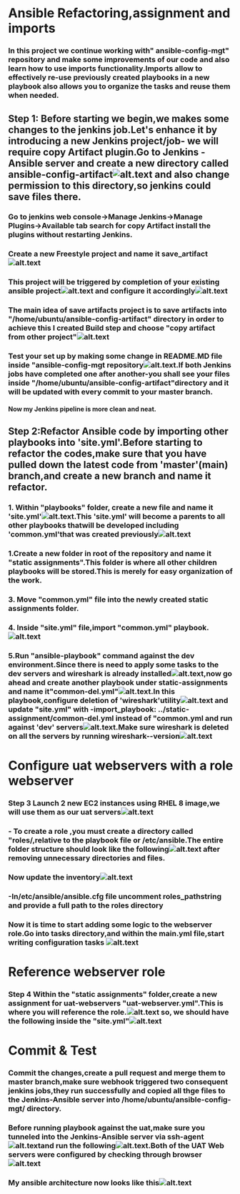 # Ansible Refactoring,assignment and imports
### In this project we continue working with" ansible-config-mgt" repository and make some improvements of our code and also learn how to use imports functionality.Imports allow to effectively re-use previously created playbooks in a new playbook also allows you to organize the tasks and reuse them when needed.
## Step 1: Before starting we begin,we makes some changes to the jenkins job.Let's enhance it by introducing a new Jenkins project/job- we will require copy Artifact plugin.Go to Jenkins -Ansible server and create a new directory called ansible-config-artifact![alt.text](./img/mkdir&chmod_ansible_config_artifact.jpg) and also change permission to this directory,so jenkins could save files there.
### Go to jenkins web console->Manage Jenkins->Manage Plugins->Available tab search for copy Artifact install the plugins without restarting Jenkins.
### Create a new Freestyle project and name it save_artifact![alt.text](./img/Artifact-jenkins.jpg)
### This project will be triggered by completion of your existing ansible project![alt.text](./img/General_build_number.jpg) and configure it accordingly![alt.text](./img/Build_Trigger.jpg)
### The main idea of save artifacts project is to save artifacts into "/home/ubuntu/ansible-config-artifact" directory in order to achieve this I created Build step and choose "copy artifact from other project"![alt.text](./img/configure_artifact.jpg)
### Test your set up by making some change in README.MD file inside "ansible-config-mgt repository![alt.text](./img/test_github.jpg).If both Jenkins jobs have completed one after another-you shall see your files inside "/home/ubuntu/ansible-config-artifact"directory and it will be updated with every commit to your master branch.
#### Now my Jenkins pipeline is more clean and neat.

## Step 2:Refactor Ansible code by importing other playbooks into 'site.yml'.Before starting to refactor the codes,make sure that you have pulled down the latest code from 'master'(main) branch,and create a new branch and name it refactor.
### 1. Within "playbooks" folder, create a new file and name it 'site.yml'![alt.text](./img/site-yml.jpg).This 'site.yml' will become a parents to all other playbooks thatwill be developed including 'common.yml'that was created previously![alt.text](./img/commonyml.jpg)
### 1.Create a new folder in root of the repository and name it "static assignments".This folder is where all other children playbooks will be stored.This is merely for easy organization of the work.
### 3. Move "common.yml" file into the newly created static assignments folder.
### 4. Inside "site.yml" file,import "common.yml" playbook.![alt.text](./img/import.jpg)
### 5.Run "ansible-playbook" command against the dev environment.Since there is need to apply some tasks to the dev servers and wireshark is already installed![alt.text](./img/wireshark_version.jpg),now go ahead and create another playbook under static-assignments and name it"common-del.yml"![alt.text](./img/common-del.jpg).In this playbook,configure deletion of 'wireshark'utility![alt.text](./img/Deleted_wireshark.jpg) and update "site.yml" with -import_playbook: ../static-assignment/common-del.yml instead of "common.yml and run against 'dev' servers![alt.text](./img/ansible-playbook.jpg).Make sure wireshark is deleted on all the servers by running wireshark--version![alt.text](./img/Deleted_wireshark.jpg)

# Configure uat webservers with a role webserver

### Step 3 Launch 2 new EC2 instances using RHEL 8 image,we will use them as our uat servers![alt.text](./img/instance.jpg)

### - To create a role ,you must create a directory called "roles/,relative to the playbook file or /etc/ansible.The entire folder structure should look like the following![alt.text](./img/roles2.jpg) after removing unnecessary directories and files.
### Now update the inventory![alt.text](./img/uat-yml.jpg)

### -In/etc/ansible/ansible.cfg file uncomment roles_pathstring and provide a full path to the roles directory

### Now it is time to start adding some logic to the webserver role.Go into tasks directory,and within the main.yml file,start writing configuration tasks ![alt.text](./img/tasks_main.jpg)

# Reference webserver role
### Step 4 Within the "static assignments" folder,create a new assignment for uat-webservers "uat-webserver.yml".This is where you will reference the role.![alt.text](./img/uat_webserver.jpg) so, we should have the following inside the "site.yml"![alt.text](./img/site-yml.jpg)

# Commit & Test 
### Commit the changes,create a pull request and merge them to master branch,make sure webhook triggered two consequent jenkins jobs,they run successfully and copied all thge files to the Jenkins-Ansible server into /home/ubuntu/ansible-config-mgt/ directory.
### Before running playbook against the uat,make sure you tunneled into the Jenkins-Ansible server via ssh-agent![alt.text](./img/ssh_agent.jpg)and run the following![alt.text](./img/playbook-site.jpg).Both of the UAT Web servers were configured by checking through browser![alt.text](./img/Brower-diagram.jpg)
### My ansible architecture now looks like this![alt.text](./img/Ansible_architecture.jpg)
